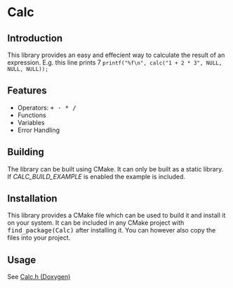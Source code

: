 # Calc
## Introduction
This library provides an easy and effecient way to calculate the result of an
expression. E.g. this line prints 7
```printf("%f\n", calc("1 + 2 * 3", NULL, NULL, NULL));```

## Features
- Operators: <tt>+ - * /</tt>
- Functions
- Variables
- Error Handling

## Building
The library can be built using CMake. It can only be built as a static library.
If *CALC_BUILD_EXAMPLE* is enabled the example is included.

## Installation
This library provides a CMake file which can be used to build it and install it
on your system. It can be included in any CMake project with
<tt>find_package(Calc)</tt> after installing it. You can however also copy the
files into your project.

## Usage
See [Calc.h (Doxygen)](https://www.preinfalk.co.at/projects/Calc/_calc_8h.html)
